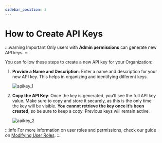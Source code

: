 ```yaml
---
sidebar_position: 3
---
```


# How to Create API Keys

:::warning Important
Only users with **Admin permissions** can generate new API keys.
:::

You can follow these steps to create a new API key for your Organization:

1. **Provide a Name and Description**: Enter a name and description for your new API key. This helps in organizing and identifying different keys.

   ![apikey_1](https://storage.travelgate.com/kbase/apikey_1.png)

2. **Copy the API Key**: Once the key is generated, you’ll see the full API key value. Make sure to copy and store it securely, as this is the only time the key will be visible. **You cannot retrieve the key once it’s been created**, so be sure to keep a copy. Previous keys will remain active.

   ![apikey_2](https://storage.travelgate.com/kbase/apikey_2.png)

:::info
For more information on user roles and permissions, check our guide on [Modifying User Roles](/kb/platform/app-features/account-settings/users-management/modify-user-roles).
:::